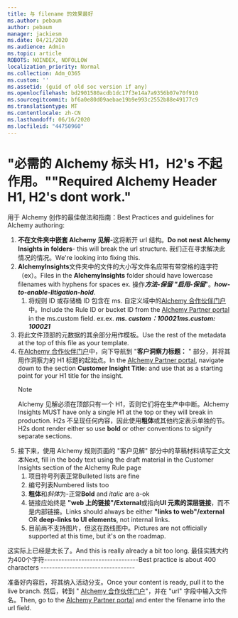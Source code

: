 ```yaml
---
title: 与 filename 的效果最好
ms.author: pebaum
author: pebaum
manager: jackiesm
ms.date: 04/21/2020
ms.audience: Admin
ms.topic: article
ROBOTS: NOINDEX, NOFOLLOW
localization_priority: Normal
ms.collection: Adm_O365
ms.custom: ''
ms.assetid: (guid of old soc version if any)
ms.openlocfilehash: bd2901580acdb1dc17f3e14a7a9356b07e70f910
ms.sourcegitcommit: bf6a0e80d09aebae19b9e993c2552b88e49177c9
ms.translationtype: MT
ms.contentlocale: zh-CN
ms.lasthandoff: 06/16/2020
ms.locfileid: "44750960"
---
```

# <a name="required-alchemy-header-h1-h2s-dont-work"></a><span data-ttu-id="23d17-102">"必需的 Alchemy 标头 H1，H2's 不起作用。"</span><span class="sxs-lookup"><span data-stu-id="23d17-102">"Required Alchemy Header H1, H2's dont work."</span></span>
<span data-ttu-id="23d17-103">用于 Alchemy 创作的最佳做法和指南：</span><span class="sxs-lookup"><span data-stu-id="23d17-103">Best Practices and guidelines for Alchemy authoring:</span></span>

1. <span data-ttu-id="23d17-104">**不在文件夹中嵌套 Alchemy 见解**-这将断开 url 结构。</span><span class="sxs-lookup"><span data-stu-id="23d17-104">**Do not nest Alchemy Insights in folders**- this will break the url structure.</span></span> <span data-ttu-id="23d17-105">我们正在寻求解决此情况的情况。</span><span class="sxs-lookup"><span data-stu-id="23d17-105">We're looking into fixing this.</span></span>
1. <span data-ttu-id="23d17-106">**AlchemyInsights**文件夹中的文件的大小写文件名应带有带空格的连字符（ex）。</span><span class="sxs-lookup"><span data-stu-id="23d17-106">Files in the **AlchemyInsights** folder should have lowercase filenames with hyphens for spaces ex.</span></span> <span data-ttu-id="23d17-107">操作***方法-保留 "启用-保留***"。</span><span class="sxs-lookup"><span data-stu-id="23d17-107">***how-to-enable-litigation-hold***.</span></span>
    1. <span data-ttu-id="23d17-108">将规则 ID 或存储桶 ID 包含在 ms. 自定义域中的[Alchemy 合作伙伴门户](https://alchemyportal.azurewebsites.net)中。</span><span class="sxs-lookup"><span data-stu-id="23d17-108">Include the Rule ID or bucket ID from the [Alchemy Partner portal](https://alchemyportal.azurewebsites.net) in the ms.custom field.</span></span> <span data-ttu-id="23d17-109">ex.</span><span class="sxs-lookup"><span data-stu-id="23d17-109">ex.</span></span> <span data-ttu-id="23d17-110">***ms. custom：100021***</span><span class="sxs-lookup"><span data-stu-id="23d17-110">***ms.custom: 100021***</span></span>
1. <span data-ttu-id="23d17-111">将此文件顶部的元数据的其余部分用作模板。</span><span class="sxs-lookup"><span data-stu-id="23d17-111">Use the rest of the metadata at the top of this file as your template.</span></span>
1. <span data-ttu-id="23d17-112">在[Alchemy 合作伙伴门户](https://alchemyportal.azurewebsites.net)中，向下导航到 "**客户洞察力标题：** " 部分，并将其用作洞察力的 H1 标题的起始点。</span><span class="sxs-lookup"><span data-stu-id="23d17-112">In the [Alchemy Partner portal](https://alchemyportal.azurewebsites.net), navigate down to the section **Customer Insight Title:** and use that as a starting point for your H1 title for the insight.</span></span> 
    > [!NOTE]
    > <span data-ttu-id="23d17-113">Alchemy 见解必须在顶部只有一个 H1，否则它们将在生产中中断。</span><span class="sxs-lookup"><span data-stu-id="23d17-113">Alchemy Insights MUST have only a single H1 at the top or they will break in production.</span></span> <span data-ttu-id="23d17-114">H2s 不呈现任何内容，因此使用**粗体**或其他约定表示单独的节。</span><span class="sxs-lookup"><span data-stu-id="23d17-114">H2s dont render either so use **bold** or other conventions to signify separate sections.</span></span>
1. <span data-ttu-id="23d17-115">接下来，使用 Alchemy 规则页面的 "客户见解" 部分中的草稿材料填写正文文本</span><span class="sxs-lookup"><span data-stu-id="23d17-115">Next, fill in the body text using the draft material in the Customer Insights section of the Alchemy Rule page</span></span>
    1. <span data-ttu-id="23d17-116">项目符号列表正常</span><span class="sxs-lookup"><span data-stu-id="23d17-116">Bulleted lists are fine</span></span>
    1. <span data-ttu-id="23d17-117">编号列表</span><span class="sxs-lookup"><span data-stu-id="23d17-117">Numbered lists too</span></span>
    1. <span data-ttu-id="23d17-118">**粗体**和*斜体*为-正常</span><span class="sxs-lookup"><span data-stu-id="23d17-118">**Bold** and *italic* are a-ok</span></span>
    1. <span data-ttu-id="23d17-119">链接应始终是 **"web 上的链接"/External**或指向**UI 元素的深层链接**，而不是内部链接。</span><span class="sxs-lookup"><span data-stu-id="23d17-119">Links should always be either **"links to web"/external** OR **deep-links to UI elements**, not internal links.</span></span>
    1. <span data-ttu-id="23d17-120">目前尚不支持图片，但这在路线图中。</span><span class="sxs-lookup"><span data-stu-id="23d17-120">Pictures are not officially supported at this time, but it's on the roadmap.</span></span>

<span data-ttu-id="23d17-121">这实际上已经是太长了。</span><span class="sxs-lookup"><span data-stu-id="23d17-121">And this is really already a bit too long.</span></span> <span data-ttu-id="23d17-122">最佳实践大约为400个字符---------------------------------</span><span class="sxs-lookup"><span data-stu-id="23d17-122">Best practice is about 400 characters ---------------------------------</span></span>

<span data-ttu-id="23d17-123">准备好内容后，将其纳入活动分支。</span><span class="sxs-lookup"><span data-stu-id="23d17-123">Once your content is ready, pull it to the live branch.</span></span> <span data-ttu-id="23d17-124">然后，转到 " [Alchemy 合作伙伴门户](https://alchemyportal.azurewebsites.net)"，并在 "url" 字段中输入文件名。</span><span class="sxs-lookup"><span data-stu-id="23d17-124">Then, go to the [Alchemy Partner portal](https://alchemyportal.azurewebsites.net) and enter the filename into the url field.</span></span> 